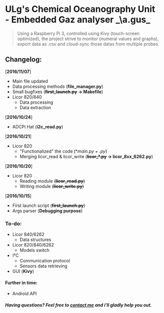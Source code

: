 # ULg's Chemical Oceanography Unit - Embedded Gaz analyser _\a.ɡus\_
> Using a Raspberry Pi 3, controlled using Kivy (touch-screen optimized), the project strive to monitor (numeral values and graphs), export data as .csv and cloud-sync those datas from multiple probes. 


## Changelog:
[**2016/11/07**]
- Main file updated
- Data processing methods (**file_manager.py**)
- Small bugfixes (**~~first_launch.py~~ -> Makefile**)
- Licor 820/840
  - Data processing 
  - Data extraction
  
[**2016/10/24**]
- ADCPi Hat (**i2c_read.py**)

[**2016/10/21**]
- Licor 820 
  - "Functionalized" the code (**main.py + *.py**)
  - Merging licor_read & licor_write (**~~licor_*.py~~ -> licor_8xx_6262.py**) 

[**2016/10/20**]
- Licor 820 
  - Reading module ~~(**licor_read.py**)~~
  - Writing module ~~(**licor_write.py**)~~

[**2016/10/15**]
- First launch script (**~~first_launch.py~~**)
- Args parser (**Debugging purpose**)


### To-do:
- Licor 840/6262
  - Data structures
- Licor 820/840/6262
  - Models switch
- I²C 
  - Communication protocol
  - Sensors data retrieving
- GUI (**Kivy**)


#### Further in time:
- Android API

#####  Having questions? Feel free to [contact me](mailto://mail@laurent-fournier.be) and i’ll gladly help you out.
